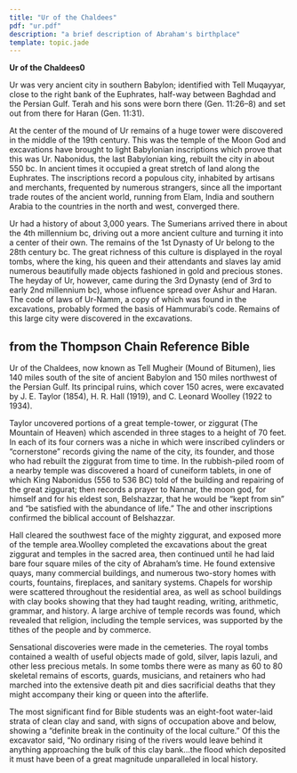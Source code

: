 ```yaml
---
title: "Ur of the Chaldees"
pdf: "ur.pdf"
description: "a brief description of Abraham's birthplace"
template: topic.jade
---
```



**Ur of the Chaldees0**

Ur was very ancient city in southern Babylon; identified with Tell
Muqayyar, close to the right bank of the Euphrates, half-way between
Baghdad and the Persian Gulf. Terah and his sons were born there (Gen.
11:26–8) and set out from there for Haran (Gen. 11:31).

At the center of the mound of Ur remains of a huge tower were discovered
in the middle of the 19th century. This was the temple of the Moon God
and excavations have brought to light Babylonian inscriptions which
prove that this was Ur. Nabonidus, the last Babylonian king, rebuilt the
city in about 550 bc. In ancient times it occupied a great stretch of
land along the Euphrates. The inscriptions record a populous city,
inhabited by artisans and merchants, frequented by numerous strangers,
since all the important trade routes of the ancient world, running from
Elam, India and southern Arabia to the countries in the north and west,
converged there.

Ur had a history of about 3,000 years. The Sumerians arrived there in
about the 4th millennium bc, driving out a more ancient culture and
turning it into a center of their own. The remains of the 1st Dynasty of
Ur belong to the 28th century bc. The great richness of this culture is
displayed in the royal tombs, where the king, his queen and their
attendants and slaves lay amid numerous beautifully made objects
fashioned in gold and precious stones. The heyday of Ur, however, came
during the 3rd Dynasty (end of 3rd to early 2nd millennium bc), whose
influence spread over Ashur and Haran. The code of laws of Ur-Namm, a
copy of which was found in the excavations, probably formed the basis of
Hammurabi’s code. Remains of this large city were discovered in the
excavations.

from the Thompson Chain Reference Bible
---------------------------------------

Ur of the Chaldees, now known as Tell Mugheir (Mound of Bitumen), lies
140 miles south of the site of ancient Babylon and 150 miles northwest
of the Persian Gulf. Its principal ruins, which cover 150 acres, were
excavated by J. E. Taylor (1854), H. R. Hall (1919), and C. Leonard
Woolley (1922 to 1934).

Taylor uncovered portions of a great temple-tower, or ziggurat (The
Mountain of Heaven) which ascended in three stages to a height of 70
feet. In each of its four corners was a niche in which were inscribed
cylinders or “cornerstone” records giving the name of the city, its
founder, and those who had rebuilt the ziggurat from time to time. In
the rubbish-piled room of a nearby temple was discovered a hoard of
cuneiform tablets, in one of which King Nabonidus (556 to 536 BC) told
of the building and repairing of the great ziggurat; then records a
prayer to Nannar, the moon god, for himself and for his eldest son,
Belshazzar, that he would be “kept from sin” and “be satisfied with the
abundance of life.” The and other inscriptions confirmed the biblical
account of Belshazzar.

Hall cleared the southwest face of the mighty ziggurat, and exposed more
of the temple area.Woolley completed the excavations about the great
ziggurat and temples in the sacred area, then continued until he had
laid bare four square miles of the city of Abraham’s time. He found
extensive quays, many commercial buildings, and numerous two-story homes
with courts, fountains, fireplaces, and sanitary systems. Chapels for
worship were scattered throughout the residential area, as well as
school buildings with clay books showing that they had taught reading,
writing, arithmetic, grammar, and history. A large archive of temple
records was found, which revealed that religion, including the temple
services, was supported by the tithes of the people and by commerce.

Sensational discoveries were made in the cemeteries. The royal tombs
contained a wealth of useful objects made of gold, silver, lapis lazuli,
and other less precious metals. In some tombs there were as many as 60
to 80 skeletal remains of escorts, guards, musicians, and retainers who
had marched into the extensive death pit and dies sacrificial deaths
that they might accompany their king or queen into the afterlife.

The most significant find for Bible students was an eight-foot
water-laid strata of clean clay and sand, with signs of occupation above
and below, showing a “definite break in the continuity of the local
culture.” Of this the excavator said, “No ordinary rising of the rivers
would leave behind it anything approaching the bulk of this clay
bank…the flood which deposited it must have been of a great magnitude
unparalleled in local history.

